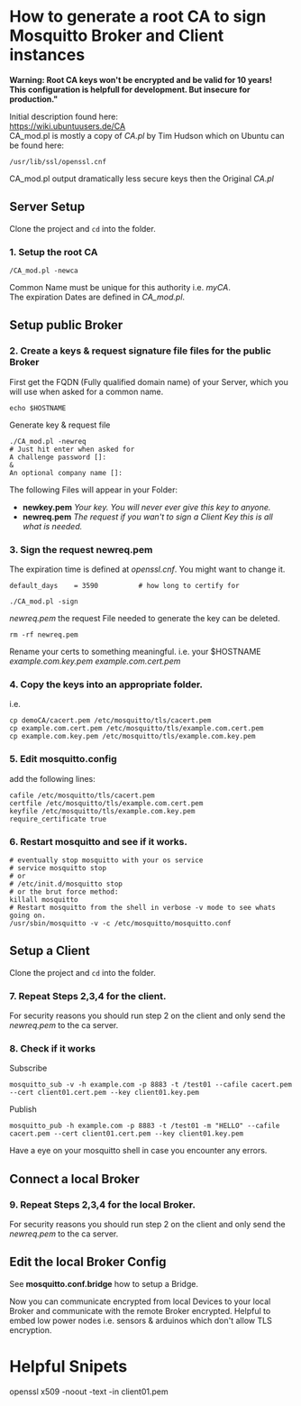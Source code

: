 
# How to generate a root CA to sign Mosquitto Broker and Client instances

__Warning: Root CA keys won't be encrypted and be valid for 10 years!  
This configuration is helpfull for development.
But insecure for production."__

Initial description found here:  
https://wiki.ubuntuusers.de/CA  
CA_mod.pl is mostly a copy of _CA.pl_ by Tim Hudson which on Ubuntu can be found here:
```Shell
/usr/lib/ssl/openssl.cnf
```
CA_mod.pl output dramatically less secure keys then the Original _CA.pl_

## Server Setup
Clone the project and ```cd``` into the folder.

### 1. Setup the root CA
```Shell
/CA_mod.pl -newca
```
Common Name must be unique for this authority i.e. _myCA_.  
The expiration Dates are defined in _CA_mod.pl_.  

## Setup public Broker

### 2. Create a keys & request signature file files for the public Broker
First get the FQDN (Fully qualified domain name) of your Server, which you will use when asked for a common name.  
```Shell
echo $HOSTNAME
```
Generate key & request file
```Shell
./CA_mod.pl -newreq  
# Just hit enter when asked for  
A challenge password []:  
&  
An optional company name []:  
```
The following Files will appear in your Folder:
- __newkey.pem__ _Your key. You will never ever give this key to anyone._
- __newreq.pem__ _The request if you wan't to sign a Client Key this is all what is needed._

### 3. Sign the request newreq.pem
The expiration time is defined at _openssl.cnf_. You might want to change it.  
```Shell
default_days	= 3590			# how long to certify for
```

```Shell
./CA_mod.pl -sign
```
_newreq.pem_ the request File needed to generate the key can be deleted.
```Shell
rm -rf newreq.pem
```

Rename your certs to something meaningful. i.e. your $HOSTNAME _example.com.key.pem_ _example.com.cert.pem_

### 4. Copy the keys into an appropriate folder.
i.e.
```Shell
cp demoCA/cacert.pem /etc/mosquitto/tls/cacert.pem
cp example.com.cert.pem /etc/mosquitto/tls/example.com.cert.pem
cp example.com.key.pem /etc/mosquitto/tls/example.com.key.pem
```

### 5. Edit mosquitto.config
add the following lines:
```Shell
cafile /etc/mosquitto/tls/cacert.pem
certfile /etc/mosquitto/tls/example.com.cert.pem
keyfile /etc/mosquitto/tls/example.com.key.pem
require_certificate true
```

### 6. Restart mosquitto and see if it works.
```Shell
# eventually stop mosquitto with your os service
# service mosquitto stop
# or
# /etc/init.d/mosquitto stop
# or the brut force method:
killall mosquitto
# Restart mosquitto from the shell in verbose -v mode to see whats going on.
/usr/sbin/mosquitto -v -c /etc/mosquitto/mosquitto.conf
```
## Setup a Client
Clone the project and ```cd``` into the folder.

### 7. Repeat Steps 2,3,4 for the client.
For security reasons you should run step 2 on the client and only send the _newreq.pem_ to the ca server.

### 8. Check if it works

Subscribe
```Shell
mosquitto_sub -v -h example.com -p 8883 -t /test01 --cafile cacert.pem --cert client01.cert.pem --key client01.key.pem
```
Publish
```Shell
mosquitto_pub -h example.com -p 8883 -t /test01 -m "HELLO" --cafile cacert.pem --cert client01.cert.pem --key client01.key.pem
```
Have a eye on your mosquitto shell in case you encounter any errors.

## Connect a local Broker

### 9. Repeat Steps 2,3,4 for the local Broker.
For security reasons you should run step 2 on the client and only send the _newreq.pem_ to the ca server.

## Edit the local Broker Config
See __mosquitto.conf.bridge__ how to setup a Bridge.

Now you can communicate encrypted from local Devices to your local Broker and communicate with the remote Broker encrypted.
Helpful to embed low power nodes i.e. sensors & arduinos which don't allow TLS encryption.

# Helpful Snipets
openssl x509 -noout -text -in client01.pem
